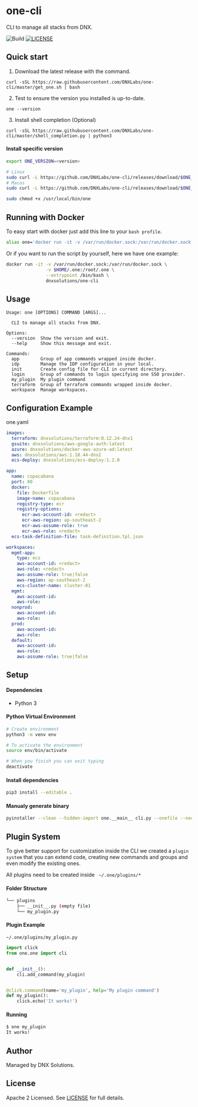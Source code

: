 # one-cli

CLI to manage all stacks from DNX.

![Build](https://github.com/DNXLabs/one-cli/workflows/Build/badge.svg)
[![LICENSE](https://img.shields.io/github/license/DNXLabs/one-cli)](https://github.com/DNXLabs/one-cli/blob/master/LICENSE)

## Quick start

1. Download the latest release with the command.
```
curl -sSL https://raw.githubusercontent.com/DNXLabs/one-cli/master/get_one.sh | bash
```

2. Test to ensure the version you installed is up-to-date.
```
one --version
```

3. Install shell completion (Optional)
```
curl -sSL https://raw.githubusercontent.com/DNXLabs/one-cli/master/shell_completion.py | python3
```

#### Install specific version
```bash
export ONE_VERSION=<version>

# Linux
sudo curl -L https://github.com/DNXLabs/one-cli/releases/download/$ONE_VERSION/one_linux_amd64 -o /usr/local/bin/one
# Macos
sudo curl -L https://github.com/DNXLabs/one-cli/releases/download/$ONE_VERSION/one_macos_amd64 -o /usr/local/bin/one

sudo chmod +x /usr/local/bin/one
```

## Running with Docker
To easy start with docker just add this line to your `bash profile`.
```bash
alias one='docker run -it -v /var/run/docker.sock:/var/run/docker.sock -v $(pwd):/root -v $HOME/.one:/root/.one dnxsolutions/one-cli'
```

Or if you want to run the script by yourself, here we have one example:
```bash
docker run -it -v /var/run/docker.sock:/var/run/docker.sock \
               -v $HOME/.one:/root/.one \
               --entrypoint /bin/bash \
               dnxsolutions/one-cli
```

## Usage
```
Usage: one [OPTIONS] COMMAND [ARGS]...

  CLI to manage all stacks from DNX.

Options:
  --version  Show the version and exit.
  --help     Show this message and exit.

Commands:
  app        Group of app commands wrapped inside docker.
  idp        Manage the IDP configuration in your local.
  init       Create config file for CLI in current directory.
  login      Group of commands to login specifying one SSO provider.
  my_plugin  My plugin command
  terraform  Group of terraform commands wrapped inside docker.
  workspace  Manage workspaces.
```

## Configuration Example
one.yaml
```yaml
images:
  terraform: dnxsolutions/terraform:0.12.24-dnx1
  gsuite: dnxsolutions/aws-google-auth:latest
  azure: dnxsolutions/docker-aws-azure-ad:latest
  aws: dnxsolutions/aws:1.18.44-dnx2
  ecs-deploy: dnxsolutions/ecs-deploy:1.2.0

app:
  name: copacabana
  port: 80
  docker:
    file: Dockerfile
    image-name: copacabana
    registry-type: ecr
    registry-options:
      ecr-aws-account-id: <redact>
      ecr-aws-region: ap-southeast-2
      ecr-aws-assume-role: true
      ecr-aws-role: <redact>
  ecs-task-definition-file: task-definition.tpl.json

workspaces:
  mgmt-app:
    type: ecs
    aws-account-id: <redact>
    aws-role: <redact>
    aws-assume-role: true|false
    aws-region: ap-southeast-2
    ecs-cluster-name: cluster-01
  mgmt:
    aws-account-id:
    aws-role:
  nonprod:
    aws-account-id:
    aws-role:
  prod:
    aws-account-id:
    aws-role:
  default:
    aws-account-id:
    aws-role:
    aws-assume-role: true|false
```

## Setup

#### Dependencies
- Python 3

#### Python Virtual Environment
```bash
# Create environment
python3 -m venv env

# To activate the environment
source env/bin/activate

# When you finish you can exit typing
deactivate
```

#### Install dependencies

```bash
pip3 install --editable .
```

#### Manualy generate binary
```bash
pyinstaller --clean --hidden-import one.__main__ cli.py --onefile --noconsole -n one
```

## Plugin System
To give better support for customization inside the CLI we created a `plugin system` that you can extend code, creating new commands and groups and even modify the existing ones.

All plugins need to be created inside ` ~/.one/plugins/*`

#### Folder Structure
```bash
└── plugins
    ├── __init__.py (empty file)
    └── my_plugin.py
```

#### Plugin Example
`~/.one/plugins/my_plugin.py`
```python
import click
from one.one import cli


def __init__():
    cli.add_command(my_plugin)


@click.command(name='my_plugin', help='My plugin command')
def my_plugin():
    click.echo('It works!')
```

#### Running
```bash
$ one my_plugin
It works!
```

## Author
Managed by DNX Solutions.

## License
Apache 2 Licensed. See [LICENSE](https://github.com/DNXLabs/one-cli/blob/master/LICENSE) for full details.